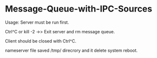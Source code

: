# Message-Queue-with-IPC-Sources

Usage:
Server must be run first.

Ctrl^C or kill -2 <server pid> ->> Exit server and rm message queue.

Client should be closed with Ctrl^C.


nameserver file saved /tmp/ direcrory and it delete system reboot.
